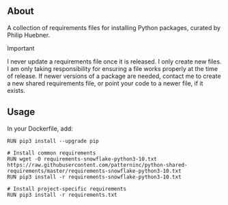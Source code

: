 ## About
A collection of requirements files for installing Python packages, curated by Philip Huebner.

> [!IMPORTANT]  
> I never update a requirements file once it is released. 
> I only create new files.
> I am only taking responsibility for ensuring a file works properly at the time of release.
> If newer versions of a package are needed, contact me to create a new shared requirements file, or point your code to a newer file, if it exists. 


## Usage

In your Dockerfile, add:

```
RUN pip3 install --upgrade pip

# Install common requirements
RUN wget -O requirements-snowflake-python3-10.txt https://raw.githubusercontent.com/patterninc/python-shared-requirements/master/requirements-snowflake-python3-10.txt
RUN pip3 install -r requirements-snowflake-python3-10.txt

# Install project-specific requirements
RUN pip3 install -r requirements.txt
```
